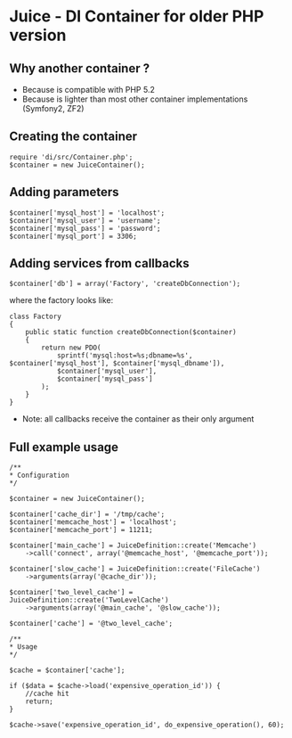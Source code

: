 Juice - DI Container for older PHP version
==========================================

Why another container ?
-----------------------

 - Because is compatible with PHP 5.2
 - Because is lighter than most other container implementations (Symfony2, ZF2)

Creating the container
-----------------------

    require 'di/src/Container.php';
    $container = new JuiceContainer();

Adding parameters
-----------------

    $container['mysql_host'] = 'localhost';
    $container['mysql_user'] = 'username';
    $container['mysql_pass'] = 'password';
    $container['mysql_port'] = 3306;

Adding services from callbacks
------------------------------

    $container['db'] = array('Factory', 'createDbConnection');

where the factory looks like:

    class Factory
    {
        public static function createDbConnection($container)
        {
            return new PDO(
                sprintf('mysql:host=%s;dbname=%s', $container['mysql_host'], $container['mysql_dbname']),
                $container['mysql_user'],
                $container['mysql_pass']
            );
        }
    }

  * Note: all callbacks receive the container as their only argument


Full example usage
------------------
    
    /**
    * Configuration
    */

    $container = new JuiceContainer();

    $container['cache_dir'] = '/tmp/cache';
    $container['memcache_host'] = 'localhost';
    $container['memcache_port'] = 11211;

    $container['main_cache'] = JuiceDefinition::create('Memcache')
        ->call('connect', array('@memcache_host', '@memcache_port'));

    $container['slow_cache'] = JuiceDefinition::create('FileCache')
        ->arguments(array('@cache_dir'));

    $container['two_level_cache'] = JuiceDefinition::create('TwoLevelCache')
        ->arguments(array('@main_cache', '@slow_cache'));

    $container['cache'] = '@two_level_cache';
    
    /**
    * Usage
    */

    $cache = $container['cache'];
    
    if ($data = $cache->load('expensive_operation_id')) {
        //cache hit
        return;
    }

    $cache->save('expensive_operation_id', do_expensive_operation(), 60);


    


